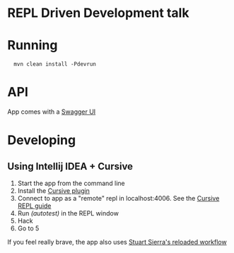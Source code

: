 REPL Driven Development talk
============================
 
 
Running
=======
 
      mvn clean install -Pdevrun
 
API
===
 
App comes with a [Swagger UI](http://localhost:8080/testservice/index.html)

Developing
==========
  
Using Intellij IDEA + Cursive
-----------------------------
 
  1. Start the app from the command line
  2. Install the [Cursive plugin](https://cursive-ide.com/userguide/) 
  3. Connect to app as a "remote" repl in localhost:4006. See the [Cursive REPL guide](https://cursive-ide.com/userguide/repl.html)
  4. Run *(autotest)* in the REPL window 
  5. Hack
  6. Go to 5

If you feel really brave, the app also uses [Stuart Sierra's reloaded workflow](http://thinkrelevance.com/blog/2013/06/04/clojure-workflow-reloaded)
